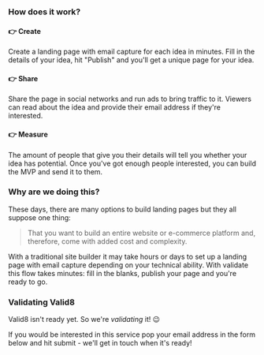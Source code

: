 ### How does it work?

#### 👉 Create

Create a landing page with email capture for each idea in minutes. Fill in the details of your idea, hit "Publish" and you'll get a unique page for your idea.

#### 👉 Share

Share the page in social networks and run ads to bring traffic to it. Viewers can read about the idea and provide their email address if they're interested.

#### 👉 Measure
The amount of people that give you their details will tell you whether your idea has potential. Once you've got enough people interested, you can build the MVP and send it to them.

### Why are we doing this?

These days, there are many options to build landing pages but they all suppose one thing:
> That you want to build an entire website or e-commerce platform and, therefore, come with added cost and complexity.

With a traditional site builder it may take hours or days to set up a landing page with email capture depending on your technical ability. With validate this flow takes minutes: fill in the blanks, publish your page and you're ready to go.

### Validating Valid8

Valid8 isn't ready yet. So we're *validating* it! 😉

If you would be interested in this service pop your email address in the form below and hit submit - we'll get in touch when it's ready!

<div data-tf-live="01HT8MEMBW5YGCYGFV8A7M8MM8"></div><script src="//embed.typeform.com/next/embed.js"></script>
